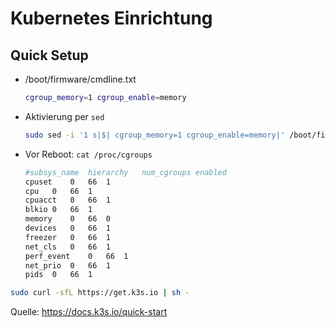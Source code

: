 # Kubernetes Einrichtung

## Quick Setup

* /boot/firmware/cmdline.txt
  ```bash
  cgroup_memory=1 cgroup_enable=memory
  ```
* Aktivierung per `sed`
  ```bash
  sudo sed -i '1 s|$| cgroup_memory=1 cgroup_enable=memory|' /boot/firmware/cmdline.txt
  ```
* Vor Reboot: `cat /proc/cgroups`
  ```bash
  #subsys_name	hierarchy	num_cgroups	enabled
  cpuset	0	66	1
  cpu	0	66	1
  cpuacct	0	66	1
  blkio	0	66	1
  memory	0	66	0
  devices	0	66	1
  freezer	0	66	1
  net_cls	0	66	1
  perf_event	0	66	1
  net_prio	0	66	1
  pids	0	66	1
  ```

```bash
sudo curl -sfL https://get.k3s.io | sh -
```
Quelle: <https://docs.k3s.io/quick-start>